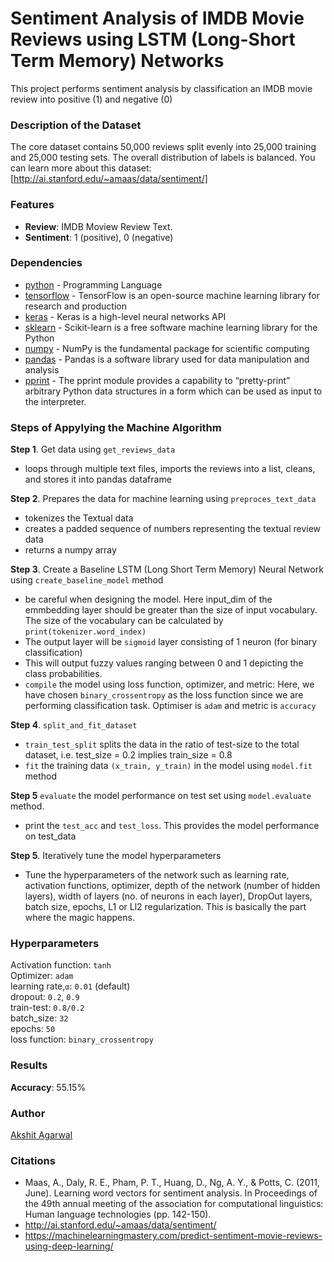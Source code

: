 # Sentiment Analysis of IMDB Movie Reviews using LSTM (Long-Short Term Memory) Networks
This project performs sentiment analysis by classification an IMDB movie review into positive (1) and negative (0)

### Description of the Dataset
The core dataset contains 50,000 reviews split evenly into 25,000 training and 25,000 testing sets. 
The overall distribution of labels is balanced. You can learn more about this dataset:   
[http://ai.stanford.edu/~amaas/data/sentiment/]

### Features
- **Review**: IMDB Moview Review Text.
- **Sentiment**: 1 (positive), 0 (negative)

### Dependencies
* [python](https://www.python.org/) - Programming Language
* [tensorflow](https://www.tensorflow.org/) - TensorFlow is an open-source machine learning library for research and production
* [keras](https://keras.io/) - Keras is a high-level neural networks API
* [sklearn](http://scikit-learn.org/stable/documentation.html) - Scikit-learn is a free software machine learning library for the Python 
* [numpy](http://www.numpy.org/) - NumPy is the fundamental package for scientific computing
* [pandas](https://pandas.pydata.org/) - Pandas is a software library used for data manipulation and analysis
* [pprint](https://python.readthedocs.io/en/stable/library/pprint.html#module-pprint) - The pprint module provides a capability to “pretty-print” arbitrary Python data structures in a form which can be used as input to the interpreter.


### Steps of Appylying the Machine Algorithm
**Step 1**. Get data using `get_reviews_data` <br/>
 - loops through multiple text files, imports the reviews into a list, cleans, and stores it into pandas dataframe

**Step 2**. Prepares the data for machine learning using `preproces_text_data` <br/>
 - tokenizes the Textual data
 - creates a padded sequence of numbers representing the textual review data
 - returns a numpy array

**Step 3**. Create a Baseline LSTM (Long Short Term Memory) Neural Network using `create_baseline_model` method <br/>
 - be careful when designing the model. Here input_dim of the emmbedding layer should be greater than the size of input vocabulary.
    The size of the vocabulary can be calculated by `print(tokenizer.word_index)`
 - The output layer will be `sigmoid` layer consisting of 1 neuron (for binary classification) 
 - This will output fuzzy values ranging between 0 and 1 depicting the class probabilities.
 - `compile` the model using loss function, optimizer, and metric: Here, we have chosen `binary_crossentropy` as the loss function since we are performing classification task. Optimiser is `adam` and metric is `accuracy`
 
**Step 4**. `split_and_fit_dataset` <br/>
 - `train_test_split` splits the data in the ratio of test-size to the total dataset, i.e. test_size = 0.2 implies train_size = 0.8 
 - `fit` the training data `(x_train, y_train)` in the model using `model.fit` method 
 
**Step 5** `evaluate` the model performance on test set using `model.evaluate` method.
 - print the `test_acc` and `test_loss`. This provides the model performance on test_data
 
**Step 5**. Iteratively tune the model hyperparameters <br/>
 - Tune the hyperparameters of the network such as learning rate, activation functions, optimizer, depth of the network (number of hidden layers), width of layers (no. of neurons in each layer), DropOut layers, batch size, epochs, L1 or Ll2 regularization. This is basically the part where the magic happens.

### Hyperparameters
Activation function: `tanh`  
Optimizer: `adam`   
learning rate,`α`: `0.01` (default)  
dropout: `0.2`, `0.9`  
train-test: `0.8/0.2`  
batch_size: `32`  
epochs: `50`  
loss function: `binary_crossentropy`

### Results
**Accuracy**: 55.15%  

### Author
[Akshit Agarwal](https://github.com/123)

### Citations
 - Maas, A., Daly, R. E., Pham, P. T., Huang, D., Ng, A. Y., & Potts, C. (2011, June). Learning word vectors for sentiment analysis. In Proceedings of the 49th annual meeting of the association for computational linguistics: Human language technologies (pp. 142-150).
 - http://ai.stanford.edu/~amaas/data/sentiment/
 - https://machinelearningmastery.com/predict-sentiment-movie-reviews-using-deep-learning/
